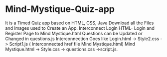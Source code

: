 # Mind-Mystique-Quiz-app
It is a Timed Quiz app based on HTML, CSS, Java 
Download all the Files and Images used to Create an App.
Interconnect Login HTML- Login and Register Page to Mind Mystique.html
Questions can be Updated or Changed in questions.js
Interconnection Goes like Login.html -> Style2.css -> Script1.js ( Interconnected href file Mind Mystique.html)
Mind Mystique.html -> Style.css -> questions.css ->script.js.
